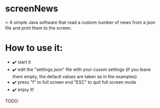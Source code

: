 # screenNews

🔥 A simple Java software that read a custom number of news from a json file and print them to the screen.

# How to use it:
* ✔️ start it
* ✔️ edit the "settings.json" file with your cusom settings (if you leave them empty, the default values are taken as in the examples)
* ✔️ press "f" to full screen end "ESC" to quit full screen mode
* ✔️ enjoy it!




TODO:



